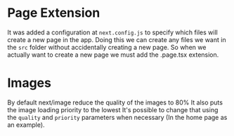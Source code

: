 # Page Extension
It was added a configuration at `next.config.js` to specify which files will
create a new page in the app.
Doing this we can create any files we want in the `src` folder without accidentally
creating a new page.
So when we actually want to create a new page we must add the .page.tsx extension.

# Images
By default next/image reduce the quality of the images to 80%
It also puts the image loading priority to the lowest
It's possible to change that using the `quality` and `priority` parameters when
necessary (In the home page as an example).
